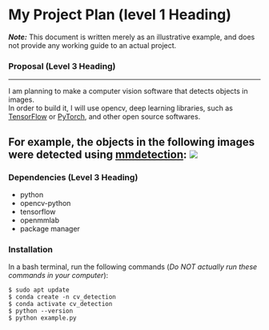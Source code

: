 # My Project Plan (level 1 Heading)
***Note:*** This document is written merely as an illustrative example, and does not provide any working guide to an actual project.
### Proposal (Level 3 Heading)
---
I am planning to make a computer vision software that detects objects in images.  
In order to build it, I will use opencv, deep learning libraries, such as [TensorFlow](https://www.tensorflow.org/?hl=ko) or [PyTorch](https://pytorch.org/), and other open source softwares.

For example, the objects in the following images were detected using [mmdetection](https://github.com/open-mmlab/mmdetection): 
![](https://user-images.githubusercontent.com/12907710/137271636-56ba1cd2-b110-4812-8221-b4c120320aa9.png)
---
### Dependencies (Level 3 Heading)
- python
- opencv-python
- tensorflow
- openmmlab
- package manager

### Installation
In a bash terminal, run the following commands (*Do NOT actually run these commands in your computer*):
```
$ sudo apt update
$ conda create -n cv_detection
$ conda activate cv_detection
$ python --version
$ python example.py
```